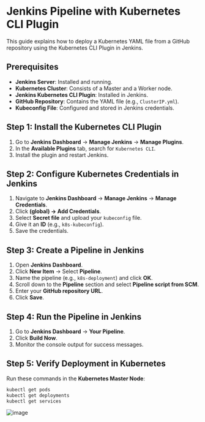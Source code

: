 # Jenkins Pipeline with Kubernetes CLI Plugin

This guide explains how to deploy a Kubernetes YAML file from a GitHub repository using the Kubernetes CLI Plugin in Jenkins.

## Prerequisites
- **Jenkins Server**: Installed and running.
- **Kubernetes Cluster**: Consists of a Master and a Worker node.
- **Jenkins Kubernetes CLI Plugin**: Installed in Jenkins.
- **GitHub Repository**: Contains the YAML file (e.g., `ClusterIP.yml`).
- **Kubeconfig File**: Configured and stored in Jenkins credentials.

## Step 1: Install the Kubernetes CLI Plugin
1. Go to **Jenkins Dashboard** → **Manage Jenkins** → **Manage Plugins**.
2. In the **Available Plugins** tab, search for `Kubernetes CLI`.
3. Install the plugin and restart Jenkins.

## Step 2: Configure Kubernetes Credentials in Jenkins
1. Navigate to **Jenkins Dashboard** → **Manage Jenkins** → **Manage Credentials**.
2. Click **(global) -> Add Credentials**.
3. Select **Secret file** and upload your `kubeconfig` file.
4. Give it an **ID** (e.g., `k8s-kubeconfig`).
5. Save the credentials.

## Step 3: Create a Pipeline in Jenkins
1. Open **Jenkins Dashboard**.
2. Click **New Item** → Select **Pipeline**.
3. Name the pipeline (e.g., `k8s-deployment`) and click **OK**.
4. Scroll down to the **Pipeline** section and select **Pipeline script from SCM**.
5. Enter your **GitHub repository URL**.
6. Click **Save**.

## Step 4: Run the Pipeline in Jenkins
1. Go to **Jenkins Dashboard** → **Your Pipeline**.
2. Click **Build Now**.
3. Monitor the console output for success messages.

## Step 5: Verify Deployment in Kubernetes
Run these commands in the **Kubernetes Master Node**:
```sh
kubectl get pods
kubectl get deployments
kubectl get services
```
![image](https://github.com/user-attachments/assets/6142b296-9437-44ca-9479-0c57660cdf2f)
